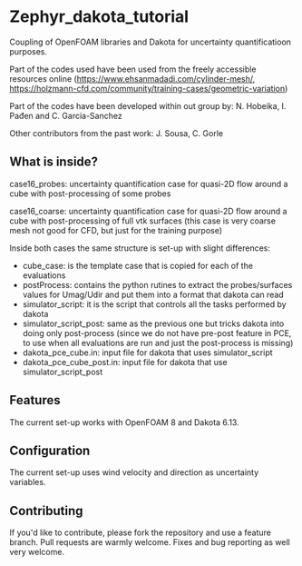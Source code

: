 # Zephyr_dakota_tutorial

Coupling of OpenFOAM libraries and Dakota for uncertainty quantificatioon purposes.

Part of the codes used have been used from the freely accessible resources online (https://www.ehsanmadadi.com/cylinder-mesh/, https://holzmann-cfd.com/community/training-cases/geometric-variation)

Part of the codes have been developed within out group by: N. Hobeika, I. Pađen and C. Garcia-Sanchez

Other contributors from the past work: J. Sousa, C. Gorle


## What is inside?

case16_probes: uncertainty quantification case for quasi-2D flow around a cube with post-processing of some probes

case16_coarse: uncertainty quantification case for quasi-2D flow around a cube with post-processing of full vtk surfaces (this case is very coarse mesh not good for CFD, but just for the training purpose)

Inside both cases the same structure is set-up with slight differences: 

- cube_case: is the template case that is copied for each of the evaluations
- postProcess: contains the python rutines to extract the probes/surfaces values for Umag/Udir and put them into a format that dakota can read
- simulator_script: it is the script that controls all the tasks performed by dakota
- simulator_script_post: same as the previous one but tricks dakota into doing only post-process (since we do not have pre-post feature in PCE, to use when all evaluations are run and just the post-process is missing)
- dakota_pce_cube.in: input file for dakota that uses simulator_script
- dakota_pce_cube_post.in: input file for dakota that use simulator_script_post

## Features

The current set-up works with OpenFOAM 8 and Dakota 6.13.

## Configuration

The current set-up uses wind velocity and direction as uncertainty variables.

## Contributing

If you'd like to contribute, please fork the repository and use a feature
branch. Pull requests are warmly welcome. Fixes and bug reporting as well
very welcome.
